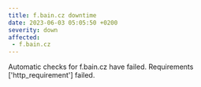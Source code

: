 ```yaml
---
title: f.bain.cz downtime
date: 2023-06-03 05:05:50 +0200
severity: down
affected:
 - f.bain.cz
---
```

Automatic checks for f.bain.cz have failed. Requirements ['http_requirement'] failed.
